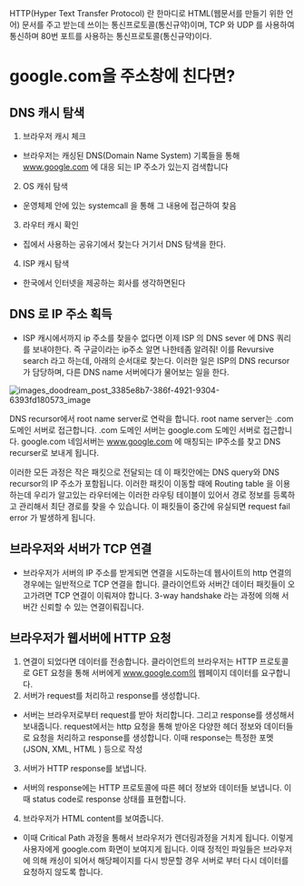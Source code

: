 HTTP(Hyper Text Transfer Protocol) 란 한마디로 HTML(웹문서를 만들기 위한 언어) 문서를 주고 받는데 쓰이는 통신프로토콜(통신규약)이며, 
TCP 와 UDP 를 사용하여 통신하며 80번 포트를 사용하는 통신프로토콜(통신규약)이다.

# google.com을 주소창에 친다면?
## DNS 캐시 탐색
1. 브라우저 캐시 체크
- 브라우저는 캐싱된 DNS(Domain Name System) 기록들을 통해 www.google.com 에 대응 되는 IP 주소가 있는지 검색합니다
2. OS 캐쉬 탐색
- 운영체제 안에 있는 systemcall 을 통해 그 내용에 접근하여 찾음
3. 라우터 캐시 확인
- 집에서 사용하는 공유기에서 찾는다 거기서 DNS 탐색을 한다.
4. ISP 캐시 탐색
- 한국에서 인터넷을 제공하는 회사를 생각하면된다

## DNS 로 IP 주소 획득
- ISP 캐시에서까지 ip 주소를 찾을수 없다면 이제 ISP 의 DNS sever 에 DNS 쿼리를 보내야한다. 즉 구글이라는 ip주소 알면 나한테좀 알려줘! 
이를 Revursive search 라고 하는데, 아래의 순서대로 찾는다. 이러한 일은 ISP의 DNS recursor 가 담당하며, 다른 DNS name 서버에다가 물어보는 일을 한다.

![images_doodream_post_3385e8b7-386f-4921-9304-6393fd180573_image](https://user-images.githubusercontent.com/59434443/226158184-ec610f06-2c8f-4ae4-b040-99b3ced83adf.png)

DNS recursor에서 root name server로 연락을 합니다. root name server는 .com 도메인 서버로 접근합니다. .com 도메인 서버는 google.com 도메인 서버로 접근합니다. google.com 네임서버는 www.google.com 에 매칭되는 IP주소를 찾고 DNS recurser로 보내게 됩니다.

이러한 모든 과정은 작은 패킷으로 전달되는 데 이 패킷안에는 DNS query와 DNS recursor의 IP 주소가 포함됩니다. 이러한 패킷이 이동할 때에 Routing table 을 이용하는데 우리가 알고있는 라우터에는 이러한 라우팅 테이블이 있어서 경로 정보를 등록하고 관리해서 최단 경로를 찾을 수 있습니다. 이 패킷들이 중간에 유실되면 request fail error 가 발생하게 됩니다.

## 브라우저와 서버가 TCP 연결 
- 브라우저가 서버의 IP 주소를 받게되면 연결을 시도하는데 웹사이트의 http 연결의 경우에는 일반적으로 TCP 연결을 합니다.
클라이언트와 서버간 데이터 패킷들이 오고가려면 TCP 연결이 이뤄져야 합니다. 3-way handshake 라는 과정에 의해 서버간 신뢰할 수 있는 연결이뤄집니다.

## 브라우저가 웹서버에 HTTP 요청
1. 연결이 되었다면 데이터를 전송합니다. 클라이언트의 브라우저는 HTTP 프로토콜로 GET 요청을 통해 서버에게 www.google.com의 웹페이지 데이터를 요구합니다.
2. 서버가 request를 처리하고 response를 생성합니다.
- 서버는 브라우저로부터 request를 받아 처리합니다. 그리고 response를 생성해서 보내줍니다. request에서는 http 요청을 통해 받아온 다양한 헤더 정보와 데이터들로 요청을 처리하고 response를 생성합니다. 이때 response는 특정한 포멧 (JSON, XML, HTML ) 등으로 작성
3. 서버가 HTTP response를 보냅니다.
- 서버의 response에는 HTTP 프로토콜에 따른 헤더 정보와 데이터들 보냅니다. 이때 status code로 response 상태를 표현합니다.
4. 브라우저가 HTML content를 보여줍니다.
- 이때 Critical Path 과정을 통해서 브라우저가 렌더링과정을 거치게 됩니다. 이렇게 사용자에게 google.com 화면이 보여지게 됩니다. 이때 정적인 파일들은 브라우저에 의해 캐싱이 되어서 해당페이지를 다시 방문할 경우 서버로 부터 다시 데이터를 요청하지 않도록 합니다.

